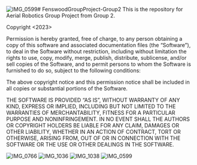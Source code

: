 ![IMG_0599](https://github.com/Lizhenghe-Chen/FenswoodGroupProject-Group2/assets/61171413/c87abd9c-8bf6-4292-956d-0b34c83d3152)# FenswoodGroupProject-Group2
This is the repository for Aerial Robotics Group Project from Group 2.

Copyright <2023> <Yinan Shi>

Permission is hereby granted, free of charge, to any person obtaining a copy of this software and associated documentation files (the “Software”), to deal in the Software without restriction, including without limitation the rights to use, copy, modify, merge, publish, distribute, sublicense, and/or sell copies of the Software, and to permit persons to whom the Software is furnished to do so, subject to the following conditions:

The above copyright notice and this permission notice shall be included in all copies or substantial portions of the Software.

THE SOFTWARE IS PROVIDED “AS IS”, WITHOUT WARRANTY OF ANY KIND, EXPRESS OR IMPLIED, INCLUDING BUT NOT LIMITED TO THE WARRANTIES OF MERCHANTABILITY, FITNESS FOR A PARTICULAR PURPOSE AND NONINFRINGEMENT. IN NO EVENT SHALL THE AUTHORS OR COPYRIGHT HOLDERS BE LIABLE FOR ANY CLAIM, DAMAGES OR OTHER LIABILITY, WHETHER IN AN ACTION OF CONTRACT, TORT OR OTHERWISE, ARISING FROM, OUT OF OR IN CONNECTION WITH THE SOFTWARE OR THE USE OR OTHER DEALINGS IN THE SOFTWARE.

![IMG_0766](https://github.com/Lizhenghe-Chen/FenswoodGroupProject-Group2/assets/61171413/755f9a9a-10c9-4196-a4b4-faacfcb4064d)
![IMG_1036](https://github.com/Lizhenghe-Chen/FenswoodGroupProject-Group2/assets/61171413/e8feab5b-418f-472b-a5a2-aa3b83f00a6a)
![IMG_1038](https://github.com/Lizhenghe-Chen/FenswoodGroupProject-Group2/assets/61171413/829a45fa-9ba2-4d66-8a14-b22a283e7992)
![IMG_0599](https://github.com/Lizhenghe-Chen/FenswoodGroupProject-Group2/assets/61171413/0c7432bb-f526-4e58-80df-2a975e49544e)
